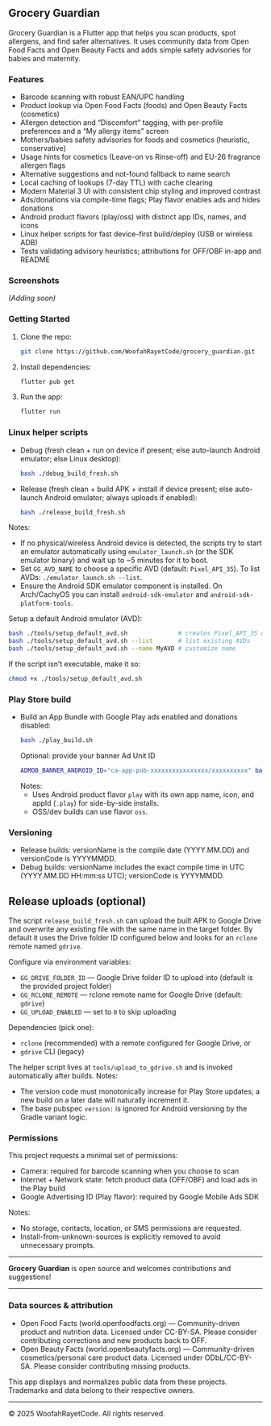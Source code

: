 ## Grocery Guardian

Grocery Guardian is a Flutter app that helps you scan products, spot allergens, and find safer alternatives. It uses community data from Open Food Facts and Open Beauty Facts and adds simple safety advisories for babies and maternity.

### Features

- Barcode scanning with robust EAN/UPC handling
- Product lookup via Open Food Facts (foods) and Open Beauty Facts (cosmetics)
- Allergen detection and “Discomfort” tagging, with per-profile preferences and a “My allergy items” screen
- Mothers/babies safety advisories for foods and cosmetics (heuristic, conservative)
- Usage hints for cosmetics (Leave-on vs Rinse-off) and EU-26 fragrance allergen flags
- Alternative suggestions and not-found fallback to name search
- Local caching of lookups (7-day TTL) with cache clearing
- Modern Material 3 UI with consistent chip styling and improved contrast
- Ads/donations via compile-time flags; Play flavor enables ads and hides donations
- Android product flavors (play/oss) with distinct app IDs, names, and icons
- Linux helper scripts for fast device-first build/deploy (USB or wireless ADB)
- Tests validating advisory heuristics; attributions for OFF/OBF in-app and README

### Screenshots

*(Adding soon)*

### Getting Started

1. Clone the repo:
   ```sh
   git clone https://github.com/WoofahRayetCode/grocery_guardian.git
   ```
2. Install dependencies:
   ```sh
   flutter pub get
   ```
3. Run the app:
   ```sh
   flutter run
   ```

### Linux helper scripts

- Debug (fresh clean + run on device if present; else auto-launch Android emulator; else Linux desktop):
  ```sh
  bash ./debug_build_fresh.sh
  ```
- Release (fresh clean + build APK + install if device present; else auto-launch Android emulator; always uploads if enabled):
  ```sh
  bash ./release_build_fresh.sh
  ```

Notes:
- If no physical/wireless Android device is detected, the scripts try to start an emulator automatically using `emulator_launch.sh` (or the SDK emulator binary) and wait up to ~5 minutes for it to boot.
- Set `GG_AVD_NAME` to choose a specific AVD (default: `Pixel_API_35`). To list AVDs: `./emulator_launch.sh --list`.
- Ensure the Android SDK emulator component is installed. On Arch/CachyOS you can install `android-sdk-emulator` and `android-sdk-platform-tools`.

Setup a default Android emulator (AVD):
```sh
bash ./tools/setup_default_avd.sh              # creates Pixel_API_35 using android-35 google_apis x86_64
bash ./tools/setup_default_avd.sh --list       # list existing AVDs
bash ./tools/setup_default_avd.sh --name MyAVD # customize name
```
If the script isn’t executable, make it so:
```sh
chmod +x ./tools/setup_default_avd.sh
```

### Play Store build

- Build an App Bundle with Google Play ads enabled and donations disabled:
  ```sh
  bash ./play_build.sh
  ```
  Optional: provide your banner Ad Unit ID
  ```sh
  ADMOB_BANNER_ANDROID_ID="ca-app-pub-xxxxxxxxxxxxxxxx/xxxxxxxxxx" bash ./play_build.sh
  ```
  Notes:
  - Uses Android product flavor `play` with its own app name, icon, and appId (`.play`) for side-by-side installs.
  - OSS/dev builds can use flavor `oss`.

### Versioning

- Release builds: versionName is the compile date (YYYY.MM.DD) and versionCode is YYYYMMDD.
- Debug builds: versionName includes the exact compile time in UTC (YYYY.MM.DD HH:mm:ss UTC); versionCode is YYYYMMDD.

## Release uploads (optional)

The script `release_build_fresh.sh` can upload the built APK to Google Drive and overwrite any existing file with the same name in the target folder. By default it uses the Drive folder ID configured below and looks for an `rclone` remote named `gdrive`.

Configure via environment variables:

- `GG_DRIVE_FOLDER_ID` — Google Drive folder ID to upload into (default is the provided project folder)
- `GG_RCLONE_REMOTE` — rclone remote name for Google Drive (default: `gdrive`)
- `GG_UPLOAD_ENABLED` — set to `0` to skip uploading

Dependencies (pick one):

- `rclone` (recommended) with a remote configured for Google Drive, or
- `gdrive` CLI (legacy)

The helper script lives at `tools/upload_to_gdrive.sh` and is invoked automatically after builds.
Notes:
- The version code must monotonically increase for Play Store updates; a new build on a later date will naturally increment it.
- The base pubspec `version:` is ignored for Android versioning by the Gradle variant logic.

### Permissions

This project requests a minimal set of permissions:

- Camera: required for barcode scanning when you choose to scan
- Internet + Network state: fetch product data (OFF/OBF) and load ads in the Play build
- Google Advertising ID (Play flavor): required by Google Mobile Ads SDK

Notes:
- No storage, contacts, location, or SMS permissions are requested.
- Install-from-unknown-sources is explicitly removed to avoid unnecessary prompts.

---

**Grocery Guardian** is open source and welcomes contributions and suggestions!

---

### Data sources & attribution

- Open Food Facts (world.openfoodfacts.org) — Community-driven product and nutrition data. Licensed under CC-BY-SA. Please consider contributing corrections and new products back to OFF.
- Open Beauty Facts (world.openbeautyfacts.org) — Community-driven cosmetics/personal care product data. Licensed under ODbL/CC-BY-SA. Please consider contributing missing products.

This app displays and normalizes public data from these projects. Trademarks and data belong to their respective owners.

---

© 2025 WoofahRayetCode. All rights reserved.